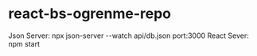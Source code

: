 # react-bs-ogrenme-repo

Json Server: npx json-server --watch api/db.json port:3000
React Sever: npm start